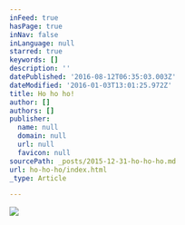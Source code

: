```yaml
---
inFeed: true
hasPage: true
inNav: false
inLanguage: null
starred: true
keywords: []
description: ''
datePublished: '2016-08-12T06:35:03.003Z'
dateModified: '2016-01-03T13:01:25.972Z'
title: Ho ho ho!
author: []
authors: []
publisher:
  name: null
  domain: null
  url: null
  favicon: null
sourcePath: _posts/2015-12-31-ho-ho-ho.md
url: ho-ho-ho/index.html
_type: Article

---
```

![](https://the-grid-user-content.s3-us-west-2.amazonaws.com/4d72966d-593f-4916-b324-4a48ba72cd9f.jpg)